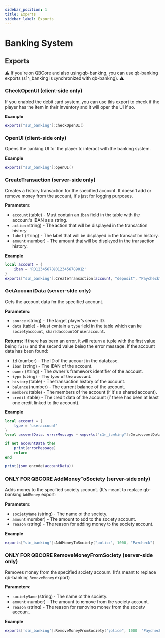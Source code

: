 ```yaml
---
sidebar_position: 1
title: Exports
sidebar_label: Exports
---
```


# Banking System
## Exports

⚠️ If you're on QBCore and also using qb-banking, you can use qb-banking exports (s1n_banking is synchronized with qb-banking). ⚠️

### CheckOpenUI (client-side only)
If you enabled the debit card system, you can use this export to check if the player has the item in their inventory and it will open the UI if so.

**Example**
```lua
exports["s1n_banking"]:checkOpenUI()
```

### OpenUI (client-side only)
Opens the banking UI for the player to interact with the banking system.

**Example**
```lua
exports["s1n_banking"]:openUI()
```

### CreateTransaction (server-side only)
Creates a history transaction for the specified account. 
It doesn't add or remove money from the account, it's just for logging purposes.

**Parameters:** 
- `account` (table) - Must contain an `iban` field in the table with the account's IBAN as a string.
- `action` (string) - The action that will be displayed in the transaction history.
- `label` (string) - The label that will be displayed in the transaction history.
- `amount` (number) - The amount that will be displayed in the transaction history.

**Example**
```lua
local account = {
    iban = 'RO1234567890123456789012'
}
exports["s1n_banking"]:CreateTransaction(account, "deposit", "Paycheck", 1000)
```

### GetAccountData (server-side only)
Gets the account data for the specified account.

**Parameters:**
- `source` (string) - The target player's server ID.
- `data` (table) - Must contain a `type` field in the table which can be `societyaccount`, `sharedaccount`or `useraccount`.

**Returns:**
If there has been an error, it will return a tuple with the first value being `false` and the second value being the error message. 
If the account data has been found:
- `id` (number) - The ID of the account in the database.
- `iban` (string) - The IBAN of the account.
- `owner` (string) - The owner's framework identifier of the account.
- `type` (string) - The type of the account.
- `history` (table) - The transaction history of the account.
- `balance` (number) - The current balance of the account.
- `members` (table) - The members of the account (if it's a shared account).
- `credit` (table) - The credit data of the account (if there has been at least one credit linked to the account).

**Example**
```lua
local account = {
    type = 'useraccount'
}
local accountData, errorMessage = exports["s1n_banking"]:GetAccountData(playerSource, account)

if not accountData then
    print(errorMessage)
    return
end

print(json.encode(accountData))
```


### **ONLY FOR QBCORE** AddMoneyToSociety (server-side only)
Adds money to the specified society account. (It's meant to replace qb-banking `AddMoney` export)

**Parameters:**
- `societyName` (string) - The name of the society.
- `amount` (number) - The amount to add to the society account.
- `reason` (string) - The reason for adding money to the society account.

**Example**
```lua
exports["s1n_banking"]:AddMoneyToSociety("police", 1000, "Paycheck")
```

### **ONLY FOR QBCORE** RemoveMoneyFromSociety (server-side only)
Removes money from the specified society account. (It's meant to replace qb-banking `RemoveMoney` export)

**Parameters:**
- `societyName` (string) - The name of the society.
- `amount` (number) - The amount to remove from the society account.
- `reason` (string) - The reason for removing money from the society account.

**Example**
```lua
exports['s1n_banking']:RemoveMoneyFromSociety("police", 1000, "Paycheck")
```
